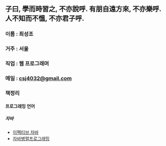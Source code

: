 ## 子曰, 學而時習之, 不亦說呼. 有朋自遠方來, 不亦樂呼. 人不知而不慍, 不亦君子呼.

### 이름 : 최성조
### 거주 : 서울
### 직업 : 웹 프로그래머
### 메일 : csj4032@gmail.com

### 책정리
#### 프로그래밍 언어
##### 자바 
* [이펙티브 자바](https://github.com/csj4032/enjoy-book/blob/master/%ED%94%84%EB%A1%9C%EA%B7%B8%EB%9E%98%EB%B0%8D_%EC%96%B8%EC%96%B4/%EC%9E%90%EB%B0%94/%EC%9D%B4%ED%8E%99%ED%8B%B0%EB%B8%8C%EC%9E%90%EB%B0%94.md)
* [자바병렬프로그래밍](https://github.com/csj4032/enjoy-book/blob/master/%ED%94%84%EB%A1%9C%EA%B7%B8%EB%9E%98%EB%B0%8D_%EC%96%B8%EC%96%B4/%EC%9E%90%EB%B0%94/%EC%9E%90%EB%B0%94%EB%B3%91%EB%A0%AC%ED%94%84%EB%A1%9C%EA%B7%B8%EB%9E%98%EB%B0%8D.md)
